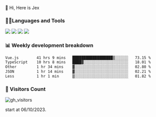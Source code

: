  👋 Hi, Here is Jex

 

### 🧑‍💻Languages and Tools

<code><a href="https://react.dev"><img src="https://api.iconify.design/logos:react.svg" /></a></code>
<code><a href="https://github.com/vuejs/core"><img src="https://api.iconify.design/logos:vue.svg" /></a></code> 
<code><a href="https://github.com/microsoft/TypeScript"><img src="https://api.iconify.design/logos:typescript-icon.svg" /></a></code>
<code><a href="https://threejs.org/"><img src="https://api.iconify.design/logos:threejs.svg" /></a></code>

### 📊 Weekly development breakdown

<!--START_SECTION:waka-->

```txt
Vue.js        41 hrs 9 mins   ██████████████████▒░░░░░░   73.15 %
TypeScript    10 hrs 8 mins   ████▓░░░░░░░░░░░░░░░░░░░░   18.01 %
Other         1 hr 34 mins    ▓░░░░░░░░░░░░░░░░░░░░░░░░   02.80 %
JSON          1 hr 14 mins    ▓░░░░░░░░░░░░░░░░░░░░░░░░   02.21 %
Less          1 hr 1 min      ▒░░░░░░░░░░░░░░░░░░░░░░░░   01.82 %
```

<!--END_SECTION:waka-->


### 👀 Visitors Count

![gh_visitors](https://profile-counter.glitch.me/jexlau/count.svg)

start at 06/10/2023.
